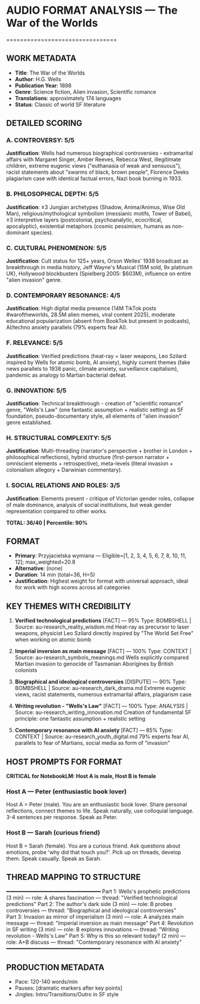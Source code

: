 # AUDIO FORMAT ANALYSIS — The War of the Worlds
================================

## WORK METADATA
- **Title**: The War of the Worlds
- **Author**: H.G. Wells
- **Publication Year**: 1898
- **Genre**: Science fiction, Alien invasion, Scientific romance
- **Translations**: approximately 174 languages
- **Status**: Classic of world SF literature

## DETAILED SCORING

### A. CONTROVERSY: 5/5
**Justification**: Wells had numerous biographical controversies - extramarital affairs with Margaret Singer, Amber Reeves, Rebecca West, illegitimate children, extreme eugenic views ("euthanasia of weak and sensuous"), racist statements about "swarms of black, brown people", Florence Deeks plagiarism case with identical factual errors, Nazi book burning in 1933.

### B. PHILOSOPHICAL DEPTH: 5/5  
**Justification**: ≥3 Jungian archetypes (Shadow, Anima/Animus, Wise Old Man), religious/mythological symbolism (messianic motifs, Tower of Babel), ≥3 interpretive layers (postcolonial, psychoanalytic, ecocritical, apocalyptic), existential metaphors (cosmic pessimism, humans as non-dominant species).

### C. CULTURAL PHENOMENON: 5/5
**Justification**: Cult status for 125+ years, Orson Welles' 1938 broadcast as breakthrough in media history, Jeff Wayne's Musical (15M sold, 9x platinum UK), Hollywood blockbusters (Spielberg 2005: $603M), influence on entire "alien invasion" genre.

### D. CONTEMPORARY RESONANCE: 4/5
**Justification**: High digital media presence (14M TikTok posts #waroftheworlds, 28.5M alien memes, viral content 2025), moderate educational popularization (absent from BookTok but present in podcasts), AI/techno anxiety parallels (79% experts fear AI).

### F. RELEVANCE: 5/5
**Justification**: Verified predictions (heat-ray = laser weapons, Leo Szilard inspired by Wells for atomic bomb, AI anxiety), highly current themes (fake news parallels to 1938 panic, climate anxiety, surveillance capitalism), pandemic as analogy to Martian bacterial defeat.

### G. INNOVATION: 5/5
**Justification**: Technical breakthrough - creation of "scientific romance" genre, "Wells's Law" (one fantastic assumption + realistic setting) as SF foundation, pseudo-documentary style, all elements of "alien invasion" genre established.

### H. STRUCTURAL COMPLEXITY: 5/5
**Justification**: Multi-threading (narrator's perspective + brother in London + philosophical reflections), hybrid structure (first-person narrator + omniscient elements + retrospective), meta-levels (literal invasion + colonialism allegory + Darwinian commentary).

### I. SOCIAL RELATIONS AND ROLES: 3/5
**Justification**: Elements present - critique of Victorian gender roles, collapse of male dominance, analysis of social institutions, but weak gender representation compared to other works.

**TOTAL: 36/40 | Percentile: 90%**

## FORMAT
- **Primary**: Przyjacielska wymiana — Eligible=[1, 2, 3, 4, 5, 6, 7, 8, 10, 11, 12]; max_weighted=20.8
- **Alternative**: (none)
- **Duration**: 14 min (total=36, H=5)
- **Justification**: Highest weight for format with universal approach, ideal for work with high scores across all categories

## KEY THEMES WITH CREDIBILITY

1. **Verified technological predictions** [FACT] — 95%
   Type: BOMBSHELL | Source: au-research_reality_wisdom.md
   Heat-ray as precursor to laser weapons, physicist Leo Szilard directly inspired by "The World Set Free" when working on atomic bomb

2. **Imperial inversion as main message** [FACT] — 100%
   Type: CONTEXT | Source: au-research_symbols_meanings.md
   Wells explicitly compared Martian invasion to genocide of Tasmanian Aborigines by British colonists

3. **Biographical and ideological controversies** [DISPUTE] — 90%
   Type: BOMBSHELL | Source: au-research_dark_drama.md
   Extreme eugenic views, racist statements, numerous extramarital affairs, plagiarism case

4. **Writing revolution - "Wells's Law"** [FACT] — 100%
   Type: ANALYSIS | Source: au-research_writing_innovation.md
   Creation of fundamental SF principle: one fantastic assumption + realistic setting

5. **Contemporary resonance with AI anxiety** [FACT] — 85%
   Type: CONTEXT | Source: au-research_youth_digital.md
   79% experts fear AI, parallels to fear of Martians, social media as form of "invasion"

## HOST PROMPTS FOR FORMAT

**CRITICAL for NotebookLM: Host A is male, Host B is female**

### Host A — Peter (enthusiastic book lover)
Host A = Peter (male). 
You are an enthusiastic book lover. Share personal reflections, connect themes to life. Speak naturally, use colloquial language. 3-4 sentences per response. Speak as Peter.

### Host B — Sarah (curious friend)
Host B = Sarah (female). 
You are a curious friend. Ask questions about emotions, probe 'why did that touch you?'. Pick up on threads, develop them. Speak casually. Speak as Sarah.

## THREAD MAPPING TO STRUCTURE
━━━━━━━━━━━━━━━━━━━━━━━━━━━━━━
Part 1: Wells's prophetic predictions (3 min) — role: A shares fascination — thread: "Verified technological predictions"
Part 2: The author's dark side (3 min) — role: B probes controversies — thread: "Biographical and ideological controversies"  
Part 3: Invasion as mirror of imperialism (3 min) — role: A analyzes main message — thread: "Imperial inversion as main message"
Part 4: Revolution in SF writing (3 min) — role: B explores innovations — thread: "Writing revolution - Wells's Law"
Part 5: Why is this so relevant today? (2 min) — role: A+B discuss — thread: "Contemporary resonance with AI anxiety"
━━━━━━━━━━━━━━━━━━━━━━━━━━━━━━

## PRODUCTION METADATA
- Pace: 120-140 words/min
- Pauses: [dramatic markers after key points]
- Jingles: Intro/Transitions/Outro in SF style